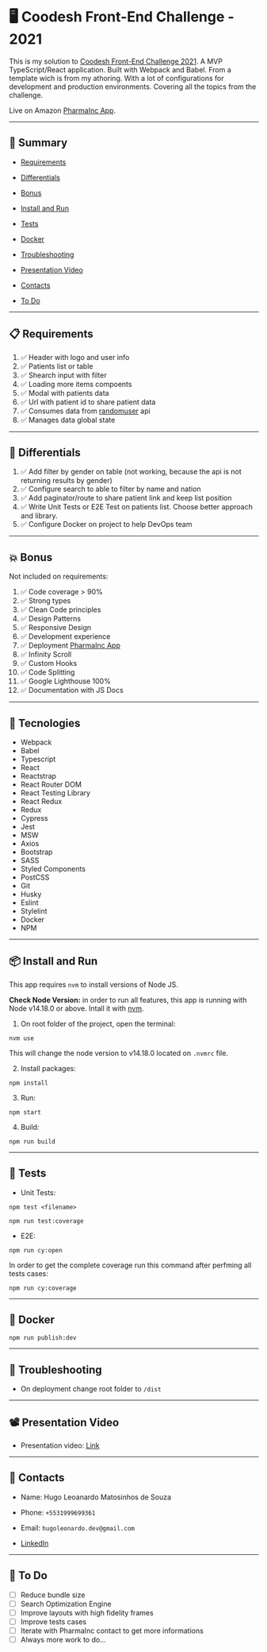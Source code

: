# 🖥 Coodesh Front-End Challenge - 2021

This is my solution to [Coodesh Front-End Challenge 2021](https://lab.coodesh.com/public-challenges/front-end-challenge-2021).
A MVP TypeScript/React application. Built with Webpack and Babel. From a template wich is from my athoring.
With a lot of configurations for development and production environments. Covering all the topics from the challenge.

Live on Amazon [PharmaInc App](https://production.d3as0y73pcox7w.amplifyapp.com/).

---

## 📜 Summary

- [Requirements](#-requirements)

- [Differentials](#-differentials)

- [Bonus](#-bonus)

- [Install and Run](#-install-and-run)

- [Tests](#-tests)

- [Docker](#-docker)

- [Troubleshooting](#-troubleshooting)

- [Presentation Video](#-presentation-video)

- [Contacts](#-contacts)

- [To Do](#-to-do)

---

## 📋 Requirements

1. ✅ Header with logo and user info
2. ✅ Patients list or table
3. ✅ Shearch input with filter
4. ✅ Loading more items compoents
5. ✅ Modal with patients data
6. ✅ Url with patient id to share patient data
7. ✅ Consumes data from [randomuser](https://randomuser.me/documentation/) api
8. ✅ Manages data global state

---

## 🌟 Differentials

1. ✅ Add filter by gender on table (not working, because the api is not returning results by gender)
2. ✅ Configure search to able to filter by name and nation
3. ✅ Add paginator/route to share patient link and keep list position
4. ✅ Write Unit Tests or E2E Test on patients list. Choose better approach and library.
5. ✅ Configure Docker on project to help DevOps team

---

## 💥 Bonus

Not included on requirements:

01. ✅ Code coverage > 90%
02. ✅ Strong types
03. ✅ Clean Code principles
04. ✅ Design Patterns
06. ✅ Responsive Design
05. ✅ Development experience
07. ✅ Deployment [PharmaInc App](https://production.d3as0y73pcox7w.amplifyapp.com/)
08. ✅ Infinity Scroll
09. ✅ Custom Hooks
10. ✅ Code Splitting
11. ✅ Google Lighthouse 100%
12. ✅ Documentation with JS Docs

---

## 🧐 Tecnologies

* Webpack
* Babel
* Typescript
* React
* Reactstrap
* React Router DOM
* React Testing Library
* React Redux
* Redux
* Cypress
* Jest
* MSW
* Axios
* Bootstrap
* SASS
* Styled Components
* PostCSS
* Git
* Husky
* Eslint
* Stylelint
* Docker
* NPM

---

## 📦 Install and Run

This app requires `nvm` to install versions of Node JS.

**Check Node Version:** in order to run all features, this app is running with Node v14.18.0 or above. Intall it with [nvm](https://github.com/nvm-sh/nvm).

1) On root folder of the project, open the terminal:

```
nvm use
```

This will change the node version to v14.18.0 located on `.nvmrc` file.

2) Install packages:

```
npm install
```

3) Run:

```
npm start
```

4) Build:

```
npm run build
```

---

## 🧪 Tests

* Unit Tests:

```
npm test <filename>
```

```
npm run test:coverage
```

* E2E:

```
npm run cy:open
```

In order to get the complete coverage run this command after perfming all tests cases:

```
npm run cy:coverage
```

---

## 🐋 Docker

```
npm run publish:dev
```

---

## 🔧 Troubleshooting

-   On deployment change root folder to `/dist`

---

## 📽 Presentation Video
-   Presentation video: [Link](Link)

---

## 📡 Contacts

-   Name: Hugo Leoanardo Matosinhos de Souza
-   Phone: `+5531999699361`
-   Email: `hugoleonardo.dev@gmail.com`

-   [LinkedIn](https://www.linkedin.com/in/hugo-leonardo-matosinhos-de-souza/)

---

## 🔖 To Do

- [ ] Reduce bundle size
- [ ] Search Optimization Engine
- [ ] Improve layouts with high fidelity frames
- [ ] Improve tests cases
- [ ] Iterate with PharmaInc contact to get more informations
- [ ] Always more work to do...
